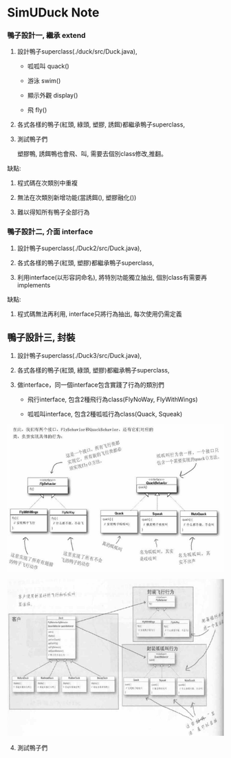 # SimUDuck Note

### 鴨子設計一, 繼承 extend

1. 設計鴨子superclass(./duck/src/Duck.java), 
	
	- 呱呱叫 quack()

	- 游泳 swim()

	- 顯示外觀 display()

	- 飛 fly()

2. 各式各樣的鴨子(紅頭, 綠頭, 塑膠, 誘餌)都繼承鴨子superclass,

3. 測試鴨子們

	塑膠鴨, 誘餌鴨也會飛、叫, 需要去個別class修改,推翻。

缺點: 

1. 程式碼在次類別中重複

2. 無法在次類別新增功能(當誘餌(), 塑膠融化())

3. 難以得知所有鴨子全部行為

### 鴨子設計二, 介面 interface

1. 設計鴨子superclass(./Duck2/src/Duck.java), 

2. 各式各樣的鴨子(紅頭, 塑膠)都繼承鴨子superclass,

3. 利用interface(以形容詞命名), 將特別功能獨立抽出, 個別class有需要再implements

缺點: 

1. 程式碼無法再利用, interface只將行為抽出, 每次使用仍需定義

## 鴨子設計三, 封裝

1. 設計鴨子superclass(./Duck3/src/Duck.java),

2. 各式各樣的鴨子(紅頭, 綠頭, 塑膠)都繼承鴨子superclass,

3. 做interface，同一個interface包含實踐了行為的類別們

	- 飛行interface, 包含2種飛行為class(FlyNoWay, FlyWithWings)

	- 呱呱叫interface, 包含2種呱呱行為class(Quack, Squeak)

![將method分類](./img/1.PNG)

![將method分類](./img/2.PNG)

4. 測試鴨子們
